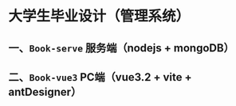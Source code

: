 # 大学生毕业设计（管理系统）

## 一、`Book-serve` 服务端（nodejs + mongoDB）
## 二、`Book-vue3` PC端（vue3.2 + vite + antDesigner）